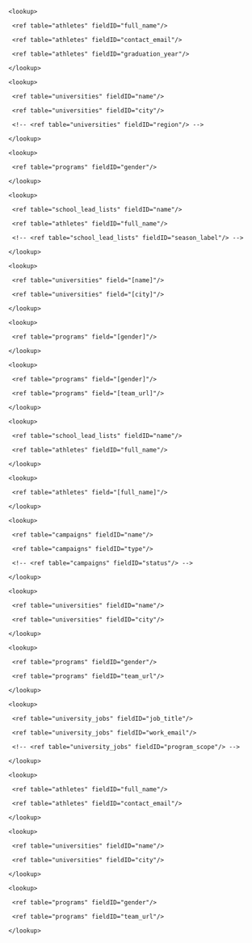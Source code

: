 <page pageID="school_lead_listsDetails" type="Details" tableName="school_lead_lists" pageTitle="School Lead List Detail" mainFieldIDs="name,athlete_id.full_name">

 <pageSection type="fields">

  <!-- Use process-oriented subsections with ≥3 fields each; merge if fewer -->

  <subSection displayName="List Identity">

   <!-- Include ALL non-audit fields (do NOT comment-out in Details) -->

   <field id="athlete_id" displayName="Athlete" tooltip="Athlete who owns this lead list.">

    <lookup>

     <ref table="athletes" fieldID="full_name"/>

     <ref table="athletes" fieldID="contact_email"/>

     <ref table="athletes" fieldID="graduation_year"/>

    </lookup>

   </field>

   <field id="name" displayName="List Name" tooltip="A clear, human-friendly name for this list (e.g., Fall 2025 D2 Targets)."/>

   <field id="priority" displayName="Priority" tooltip="Relative priority for this list (used for ordering and dashboards)."/>

  </subSection>



  <subSection displayName="Tagging & Notes">

   <field id="type" displayName="List Type" tooltip="Free-text descriptor for how this list is segmented (e.g., High Academic, Midwest)."/>

   <field id="internal_notes" displayName="Internal Notes" tooltip="Private notes about this lead list."/>

  </subSection>



  <!-- There are no additional fields -->

 </pageSection>



 <!-- One child tab per direct 1→many related table -->



 <pageSection type="child_tab" name="Entries (Universities/Programs)">

  <component type="ListView" tableName="school_lead_list_entries" createButton="VISIBLE" editType="DETAILS">

   <field id="university_id" displayName="University" enableInlineEdit="FALSE" tooltip="University included on this list.">

    <lookup>

     <ref table="universities" fieldID="name"/>

     <ref table="universities" fieldID="city"/>

     <!-- <ref table="universities" fieldID="region"/> -->

    </lookup>

   </field>

   <field id="program_id" displayName="Program" enableInlineEdit="FALSE" tooltip="Specific program (men/women), if applicable.">

    <lookup>

     <ref table="programs" fieldID="gender"/>

    </lookup>

   </field>

   <field id="status" displayName="Status" enableInlineEdit="TRUE" tooltip="Include/exclude or custom status for this entry."/>

   <field id="added_at" displayName="Added At" enableInlineEdit="FALSE" tooltip="When this entry was added."/>

   <field id="internal_notes" displayName="Internal Notes" enableInlineEdit="FALSE" tooltip="Notes specific to this entry."/>

  </component>



  <page type="CreateForm" table="school_lead_list_entries">

   <field id="school_lead_list_id" prefilledFromParent="true" displayName="Lead List" tooltip="Prefilled link back to this lead list.">

    <lookup>

     <ref table="school_lead_lists" fieldID="name"/>

     <ref table="athletes" fieldID="full_name"/>

     <!-- <ref table="school_lead_lists" fieldID="season_label"/> -->

    </lookup>

   </field>

   <field name="university_id" displayName="University" tooltip="Select the university to add.">

    <lookup>

     <ref table="universities" field="[name]"/>

     <ref table="universities" field="[city]"/>

    </lookup>

   </field>

   <field name="program_id" displayName="Program" tooltip="Optional: select a specific program (men/women).">

    <lookup>

     <ref table="programs" field="[gender]"/>

    </lookup>

   </field>

   <field name="status" displayName="Status" tooltip="Set include/exclude or custom value."/>

   <field name="internal_notes" displayName="Internal Notes" tooltip="Notes for this entry."/>

  </page>



  <component type="EditModal" table="school_lead_list_entries">

   <field name="status" displayName="Status" tooltip="Update include/exclude or custom value."/>

   <field name="internal_notes" displayName="Internal Notes" tooltip="Notes for this entry."/>

   <field name="program_id" displayName="Program" tooltip="Specific program, if applicable.">

    <lookup>

     <ref table="programs" field="[gender]"/>

     <ref table="programs" field="[team_url]"/>

    </lookup>

   </field>

  </component>

 </pageSection>



 <pageSection type="child_tab" name="Campaigns (Using This List)">

  <component type="ListView" tableName="campaigns" createButton="VISIBLE" editType="DETAILS">

   <field id="name" displayName="Campaign Name" enableInlineEdit="FALSE" tooltip="Campaign title."/>

   <field id="type" displayName="Type" enableInlineEdit="TRUE" tooltip="Campaign wave/strategy (top, second_pass, third_pass, personal_best)."/>

   <field id="status" displayName="Status" enableInlineEdit="TRUE" tooltip="Draft, active, paused, completed, or exhausted."/>

   <field id="start_date" displayName="Start Date" enableInlineEdit="FALSE" tooltip="When the campaign began."/>

   <field id="end_date" displayName="End Date" enableInlineEdit="FALSE" tooltip="When the campaign ended (if applicable)."/>

   <field id="daily_send_cap" displayName="Daily Send Cap" enableInlineEdit="FALSE" tooltip="Max messages per day for this campaign."/>

   <field id="sending_tool_campaign_url" displayName="Sending Tool Link" enableInlineEdit="FALSE" tooltip="Link to the campaign in the sending tool (if any)."/>

  </component>



  <page type="CreateForm" table="campaigns">

   <field id="primary_lead_list_id" prefilledFromParent="true" displayName="Primary Lead List" tooltip="Prefilled to this lead list.">

    <lookup>

     <ref table="school_lead_lists" fieldID="name"/>

     <ref table="athletes" fieldID="full_name"/>

    </lookup>

   </field>

   <field name="athlete_id" displayName="Athlete" tooltip="Athlete this campaign is for.">

    <lookup>

     <ref table="athletes" field="[full_name]"/>

    </lookup>

   </field>

   <field name="name" displayName="Campaign Name" tooltip="Give the campaign a clear, descriptive name."/>

   <field name="type" displayName="Type" tooltip="Select the campaign strategy (top, second_pass, third_pass, personal_best)."/>

   <field name="status" displayName="Status" tooltip="Initial campaign status."/>

   <field name="daily_send_cap" displayName="Daily Send Cap" tooltip="Max messages per day."/>

   <field name="start_date" displayName="Start Date" tooltip="When this campaign should start."/>

   <field name="end_date" displayName="End Date" tooltip="When this campaign should end (optional)."/>

   <field name="internal_notes" displayName="Internal Notes" tooltip="Private notes about this campaign."/>

  </page>

 </pageSection>



 <pageSection type="child_tab" name="Campaign Leads (Sourced From This List)">

  <component type="ListView" tableName="campaign_leads" createButton="HIDDEN" editType="DETAILS">

   <field id="campaign_id" displayName="Campaign" enableInlineEdit="FALSE" tooltip="Campaign this lead belongs to.">

    <lookup>

     <ref table="campaigns" fieldID="name"/>

     <ref table="campaigns" fieldID="type"/>

     <!-- <ref table="campaigns" fieldID="status"/> -->

    </lookup>

   </field>

   <field id="university_id" displayName="University" enableInlineEdit="FALSE" tooltip="Target university.">

    <lookup>

     <ref table="universities" fieldID="name"/>

     <ref table="universities" fieldID="city"/>

    </lookup>

   </field>

   <field id="program_id" displayName="Program" enableInlineEdit="FALSE" tooltip="Target program (men/women).">

    <lookup>

     <ref table="programs" fieldID="gender"/>

     <ref table="programs" fieldID="team_url"/>

    </lookup>

   </field>

   <field id="university_job_id" displayName="Coach" enableInlineEdit="FALSE" tooltip="Specific coach role, if targeted.">

    <lookup>

     <ref table="university_jobs" fieldID="job_title"/>

     <ref table="university_jobs" fieldID="work_email"/>

     <!-- <ref table="university_jobs" fieldID="program_scope"/> -->

    </lookup>

   </field>

   <field id="status" displayName="Lead Status" enableInlineEdit="TRUE" tooltip="Pending, replied, or suppressed."/>

   <field id="first_reply_at" displayName="First Reply At" enableInlineEdit="FALSE" tooltip="Timestamp of first coach reply, if any."/>

   <field id="include_reason" displayName="Include Reason" enableInlineEdit="FALSE" tooltip="Why this lead was included."/>

   <field id="internal_notes" displayName="Internal Notes" enableInlineEdit="FALSE" tooltip="Private notes about this lead."/>

  </component>

 </pageSection>



 <pageSection type="child_tab" name="Applications (Originated From This List)">

  <component type="ListView" tableName="athlete_applications" createButton="HIDDEN" editType="DETAILS">

   <field id="athlete_id" displayName="Athlete" enableInlineEdit="FALSE" tooltip="Applicant athlete.">

    <lookup>

     <ref table="athletes" fieldID="full_name"/>

     <ref table="athletes" fieldID="contact_email"/>

    </lookup>

   </field>

   <field id="university_id" displayName="University" enableInlineEdit="FALSE" tooltip="Target university.">

    <lookup>

     <ref table="universities" fieldID="name"/>

     <ref table="universities" fieldID="city"/>

    </lookup>

   </field>

   <field id="program_id" displayName="Program" enableInlineEdit="FALSE" tooltip="Target program (men/women).">

    <lookup>

     <ref table="programs" fieldID="gender"/>

     <ref table="programs" fieldID="team_url"/>

    </lookup>

   </field>

   <field id="stage" displayName="Stage" enableInlineEdit="TRUE" tooltip="Current application stage."/>

   <field id="start_date" displayName="Start Date" enableInlineEdit="FALSE" tooltip="When the application started."/>

   <field id="offer_date" displayName="Offer Date" enableInlineEdit="FALSE" tooltip="When an offer was made."/>

   <field id="commitment_date" displayName="Commitment Date" enableInlineEdit="FALSE" tooltip="When the athlete committed."/>

   <field id="scholarship_amount_per_year" displayName="Scholarship/Year (USD)" enableInlineEdit="FALSE" tooltip="Dollar value per year."/>

   <field id="scholarship_percent" displayName="Scholarship %" enableInlineEdit="FALSE" tooltip="Percentage offered."/>

   <field id="internal_notes" displayName="Internal Notes" enableInlineEdit="FALSE" tooltip="Private notes for this application."/>

  </component>



 </pageSection>

</page>



